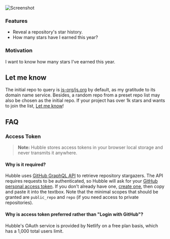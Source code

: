 ![Screenshot](https://i.loli.net/2018/05/29/5b0d1c3190a01.png)

### Features
- Reveal a repository's star history.
- How many stars have I earned this year?

### Motivation

I want to know how many stars I've earned this year.

## Let me know

The initial repo to query is [js-org/js.org](https://github.com/js-org/js.org) by default, as my gratitude to its domain name service. Besides, a random repo from a preset repo list may also be chosen as the initial repo. If your project has over 1k stars and wants to join the list, [Let me know](https://github.com/SevenOutman/Hubble/issues/2)!

## FAQ

### Access Token

> **Note:** Hubble stores access tokens in your browser local storage and never transmits it anywhere.

#### Why is it required?

Hubble uses [GitHub GraphQL API](https://developer.github.com/v4/) to retrieve repository stargazers. The API requires requests to be authenticated,
so Hubble will ask for your [GitHub personal access token](https://help.github.com/articles/creating-an-access-token-for-command-line-use).
If you don't already have one, [create one](https://github.com/settings/tokens/new), then copy and paste it into the textbox.
Note that the minimal scopes that should be granted are `public_repo` and `repo` (if you need access to private repositories).

#### Why is access token preferred rather than "Login with GitHub"?

Hubble's OAuth service is provided by Netlify on a free plan basis, which has a 1,000 total users limit.
